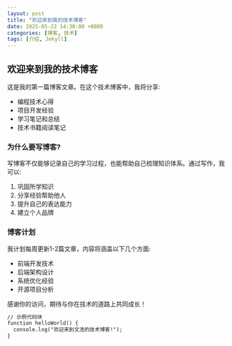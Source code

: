 ```yaml
---
layout: post
title: "欢迎来到我的技术博客"
date: 2025-05-22 14:30:00 +0800
categories: [博客, 技术]
tags: [介绍, Jekyll]
---
```


## 欢迎来到我的技术博客

这是我的第一篇博客文章。在这个技术博客中，我将分享:

- 编程技术心得
- 项目开发经验
- 学习笔记和总结
- 技术书籍阅读笔记

### 为什么要写博客?

写博客不仅能够记录自己的学习过程，也能帮助自己梳理知识体系。通过写作，我可以:

1. 巩固所学知识
2. 分享经验帮助他人
3. 提升自己的表达能力
4. 建立个人品牌

### 博客计划

我计划每周更新1-2篇文章，内容将涵盖以下几个方面:

- 前端开发技术
- 后端架构设计
- 系统优化经验
- 开源项目分析

感谢你的访问，期待与你在技术的道路上共同成长！

```markdown
// 示例代码块
function helloWorld() {
  console.log("欢迎来到文浩的技术博客!");
}
``` 